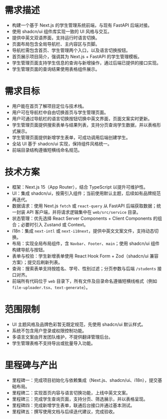 # 需求描述
- 构建一个基于 Next.js 的学生管理系统前端，与现有 FastAPI 后端对接。
- 使用 shadcn/ui 组件库实现一致的 UI 风格与交互。
- 提供中英文双语界面，支持运行时语言切换。
- 页面布局包含全局导航栏、主内容区与页脚。
- 导航栏需包含首页、学生管理两个入口，以及语言切换按钮。
- 首页展示项目简介，强调其为 Next.js + FastAPI 的学生管理模板。
- 学生管理页面支持学生信息的查询与新增操作，通过后端已提供的接口实现。
- 学生管理页面的查询结果使用表格组件展示。

# 需求目标
- 用户能在首页了解项目定位与技术栈。
- 用户可在导航栏中自由切换首页与学生管理页面。
- 用户可通过导航栏的语言切换按钮切换中英文界面，页面文案实时更新。
- 学生管理页面提供搜索表单与结果列表，支持分页查询学生数据，并以表格形式展示。
- 学生管理页面提供新增学生表单，可成功调用后端创建学生。
- 全站 UI 基于 shadcn/ui 实现，保持组件风格统一。
- 前端目录结构遵循短横线命名规范。

# 技术方案
- 框架：Next.js 15（App Router），结合 TypeScript 以提升可维护性。
- UI：集成 shadcn/ui，按需引入组件；当前使用默认主题，后续如有品牌规范再迭代。
- 数据请求：使用 Next.js `fetch` 或 `react-query` 从 FastAPI 后端获取数据；统一封装 API 客户端，并将请求逻辑集中在 `web/src/service` 目录。
- 状态管理：优先选择 React Server Components + Client Components 的组合；必要时引入 Zustand 或 Context。
- i18n：集成 `next-intl` 或 `next-i18next`，提供中英文文案文件，支持动态切换。
- 布局：实现全局布局组件，含 `Navbar`、`Footer`、`main`；使用 shadcn/ui 组件构建导航与按钮。
- 表单与校验：学生新增表单使用 React Hook Form + Zod（shadcn/ui 兼容方案）；提交后刷新列表。
- 查询：搜索表单支持按姓名、学号、性别过滤；分页参数与后端 `/students` 接口对齐。
- 前端所有代码位于 `web` 目录下，所有文件及目录命名遵循短横线格式（例如 `file-uploader.tsx`、`text-generate`）。

# 范围限制
- UI 主题风格及品牌色彩暂无既定规范，先使用 shadcn/ui 默认样式。
- 系统不包含用户登录或权限控制功能。
- 多语言文案由开发团队维护，不提供翻译管理后台。
- 学生管理表格不支持导出或批量导入功能。

# 里程碑与产出
- 里程碑一：完成项目初始化与依赖集成（Next.js、shadcn/ui、i18n），提交基础布局。
- 里程碑二：实现首页内容与语言切换功能，上线中英文文案。
- 里程碑三：完成学生查询页面，支持分页、筛选展示，并以表格呈现。
- 里程碑四：完成新增学生表单，联通后台接口并通过基本测试。
- 里程碑五：撰写使用文档与后续迭代建议，完成验收。
